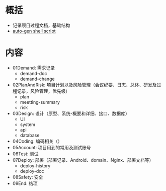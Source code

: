 # 概括

- 记录项目过程文档，基础结构
- [auto-gen shell script](./auto-gen.sh)


# 内容

- 01Demand: 需求记录
    - demand-doc
    - demand-change
- 02PlanAndRisk: 项目计划以及风险管理（会议纪要、日志、总体、研发及过程记录，风险管理，优先级）
    - plan
    - meetting-summary
    - risk
- 03Design: 设计（原型、系统-概要和详细、接口、数据库）
    - UI
    - system
    - api
    - database
- 04Coding: 编码相关（）
- 05Account: 项目用到的常用及测试账号
- 06Test: 测试
- 07Deploy: 部署（部署记录、Android、domain、Nginx、部署文档等）
    - deploy-history
    - deploy-doc
- 08Safety: 安全
- 09End: 结项
